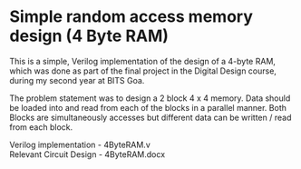 # Simple random access memory design (4 Byte RAM)
This is a simple, Verilog implementation of the design of a 4-byte RAM, which was done as part of the final project in the Digital Design course, during my second year at BITS Goa. 

The problem statement was to design a 2 block 4 x 4 memory. Data should be loaded into and read from each of the blocks in a parallel manner. Both Blocks are simultaneously accesses but
different data can be written / read from each block.

Verilog implementation - 4ByteRAM.v <br>
Relevant Circuit Design - 4ByteRAM.docx



